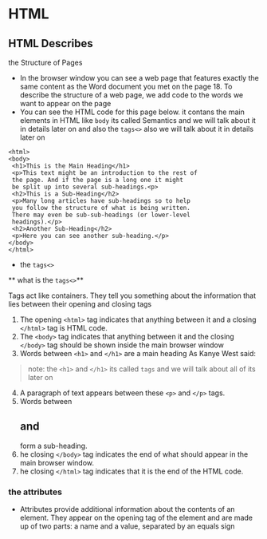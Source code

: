 # HTML 
## HTML Describes
the Structure 
of Pages
- In the browser window you can see a web page that features exactly 
the same content as the Word document you met on the page 18. To 
describe the structure of a web page, we add code to the words we want 
to appear on the page
- You can see the HTML code for this page below. 
it contans the main elements in HTML
like `body` its called Semantics and we will talk about it in details later on
and also the `tags<>` also we  will talk about it in details later on   
```
<html>
<body>
 <h1>This is the Main Heading</h1>
 <p>This text might be an introduction to the rest of 
 the page. And if the page is a long one it might 
 be split up into several sub-headings.<p>
 <h2>This is a Sub-Heading</h2>
 <p>Many long articles have sub-headings so to help 
 you follow the structure of what is being written. 
 There may even be sub-sub-headings (or lower-level 
 headings).</p>
 <h2>Another Sub-Heading</h2>
 <p>Here you can see another sub-heading.</p>
</body>
</html>
```
- the `tags<>`

** what is the `tags<>`**

Tags act like containers. They tell you 
something about the information that lies 
between their opening and closing tags

1. The opening `<html>` tag indicates that anything between it and a closing `</html>` tag is HTML code.
2. The `<body>` tag indicates that anything between it and the closing 
`</body>` tag should be shown inside the main browser window
3. Words between `<h1>` and `</h1>` are a main heading
As Kanye West said:

> note: the `<h1>` and `</h1>` its called `tags`
>and we will talk about all of its  later on 

4. A  paragraph of text appears between these `<p>` and `</p>` tags.
5. Words between <h2> and </h2> form a sub-heading.
6. he closing `</body>` tag indicates the end of what should appear in the main browser window.
7. he closing `</html>` tag indicates that it is the end of the HTML code.

### the attributes
- Attributes provide additional information 
about the contents of an element. They appear 
on the opening tag of the element and are 
made up of two parts: a name and a value, 
separated by an equals sign

